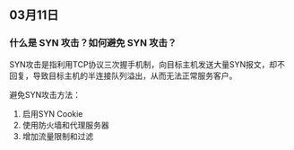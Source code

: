 ## 03月11日

### 什么是 SYN 攻击？如何避免 SYN 攻击？

SYN攻击是指利用TCP协议三次握手机制，向目标主机发送大量SYN报文，却不回复，导致目标主机的半连接队列溢出，从而无法正常服务客户。



避免SYN攻击方法：

1. 启用SYN Cookie
2. 使用防火墙和代理服务器
3. 增加流量限制和过滤

